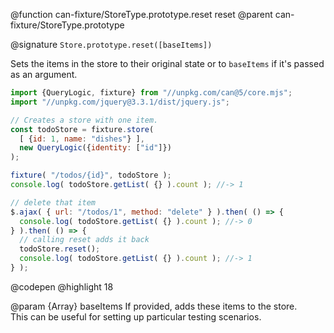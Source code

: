 @function can-fixture/StoreType.prototype.reset reset
@parent can-fixture/StoreType.prototype

@signature `Store.prototype.reset([baseItems])`

  Sets the items in the store to their original state or to `baseItems` if it's passed as an argument.

  ```js
  import {QueryLogic, fixture} from "//unpkg.com/can@5/core.mjs";
  import "//unpkg.com/jquery@3.3.1/dist/jquery.js";

  // Creates a store with one item.
  const todoStore = fixture.store(
    [ {id: 1, name: "dishes"} ],
    new QueryLogic({identity: ["id"]})
  );

  fixture( "/todos/{id}", todoStore );
  console.log( todoStore.getList( {} ).count ); //-> 1

  // delete that item
  $.ajax( { url: "/todos/1", method: "delete" } ).then( () => {
    console.log( todoStore.getList( {} ).count ); //-> 0
  } ).then( () => {
    // calling reset adds it back
    todoStore.reset();
    console.log( todoStore.getList( {} ).count ); //-> 1
  } );
  ```
  @codepen
  @highlight 18

  @param {Array} baseItems If provided, adds these items to the store.  
  This can be useful for setting up particular testing scenarios.
